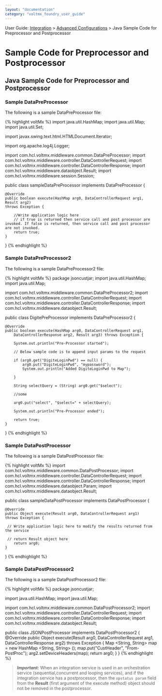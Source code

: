 ```yaml
---
layout: "documentation"
category: "voltmx_foundry_user_guide"
---
```

                              

User Guide: [Integration](Services.html#integration) \> [Advanced Configurations](Advanced_Configurations.html) > Java Sample Code for Preprocessor and Postprocessor

Sample Code for Preprocessor and Postprocessor
==============================================

Java Sample Code for Preprocessor and Postprocessor
---------------------------------------------------

### Sample DataPreProcessor

The following is a sample DataPreProcessor file:

{% highlight voltMx %} import java.util.HashMap;
import java.util.Map;
import java.util.Set;

import javax.swing.text.html.HTMLDocument.Iterator;

import org.apache.log4j.Logger;

import com.hcl.voltmx.middleware.common.DataPreProcessor;
import com.hcl.voltmx.middleware.controller.DataControllerRequest;
import com.hcl.voltmx.middleware.controller.DataControllerResponse;
import com.hcl.voltmx.middleware.dataobject.Result;
import com.hcl.voltmx.middleware.session.Session;

public class sampleDataPreProcessor implements DataPreProcessor {

    @Override
    public boolean execute(HashMap arg0, DataControllerRequest arg1, Result arg2)
    throws Exception {

        //Write application logic here				
        // if true is returned then service call and post processor are invoked. If false is returned, then service call and post processor are not invoked.
        return true;
    }
}
{% endhighlight %}

### Sample DataPreProcessor2

The following is a sample DataPreProcessor2 file:

{% highlight voltMx %} package jsoncustjar;
import java.util.HashMap;
import java.util.Map;

import com.hcl.voltmx.middleware.common.DataPreProcessor2;
import com.hcl.voltmx.middleware.controller.DataControllerRequest;
import com.hcl.voltmx.middleware.controller.DataControllerResponse;
import com.hcl.voltmx.middleware.dataobject.Result;

public class DigitePreProcessor implements DataPreProcessor2 {

    @Override
    public boolean execute(HashMap arg0, DataControllerRequest arg1,
        DataControllerResponse arg2, Result arg3) throws Exception {

        System.out.println("Pre-Processor started");

        // Below sample code is to append input params to the request

        if (arg0.get("DigiteLoginPwd") == null) {
            arg0.put("DigiteLoginPwd", "mypassword");
            System.out.println("Added DigiteLoginPwd to Map");

        }

        String selectQuery = (String) arg0.get("$select");

        //some 

        arg0.put("select", "$select=" + selectQuery);

        System.out.println("Pre-Processor ended");

        return true;
    }
}
{% endhighlight %}

### Sample DataPostProcessor

The following is a sample DataPostProcessor file:

{% highlight voltMx %} import com.hcl.voltmx.middleware.common.DataPostProcessor;
import com.hcl.voltmx.middleware.controller.DataControllerRequest;
import com.hcl.voltmx.middleware.controller.DataControllerResponse;
import com.hcl.voltmx.middleware.dataobject.Param;
import com.hcl.voltmx.middleware.dataobject.Result;

public class sampleDataPostProcessor implements DataPostProcessor {

    @Override
    public Object execute(Result arg0, DataControllerRequest arg1)
    throws Exception {

     // Write application logic here to modify the results returned from the service

     // return Result object here
        return arg0;
    }

}
{% endhighlight %}

### Sample DataPostProcessor2

The following is a sample DataPostProcessor2 file:

{% highlight voltMx %} package jsoncustjar;

import java.util.HashMap;
import java.util.Map;

import com.hcl.voltmx.middleware.common.DataPostProcessor2;
import com.hcl.voltmx.middleware.controller.DataControllerRequest;
import com.hcl.voltmx.middleware.controller.DataControllerResponse;
import com.hcl.voltmx.middleware.dataobject.Result;

public class JSONPostProcessor implements DataPostProcessor2 {
    @Override
    public Object execute(Result arg0, DataControllerRequest arg1,
        DataControllerResponse arg2) throws Exception {
        Map <String, String>  map = new HashMap <String, String> ();
        map.put("CustHeader", "From-PostProc");
        arg2.setDeviceHeaders(map);
        return arg0;
    }
}
{% endhighlight %}

> **_Important:_** When an integration service is used in an orchestration service (sequential,concurrent and looping services), and if the integration service has a postprocessor, then the `opstatus param` field from the **Result** (first argument of the execute method) object should not be removed in the postprocessor.
